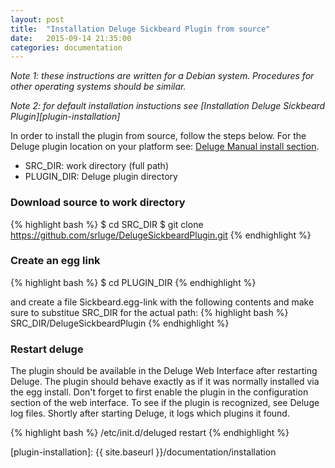 ```yaml
---
layout: post
title:  "Installation Deluge Sickbeard Plugin from source"
date:   2015-09-14 21:35:00
categories: documentation
---
```


_Note 1: these instructions are written for a Debian system. Procedures for other operating systems should be similar._

_Note 2: for default installation instuctions see [Installation Deluge Sickbeard Plugin][plugin-installation]_

In order to install the plugin from source, follow the steps below. For the Deluge plugin location on your platform see: [Deluge Manual install section][deluge-manual-install].

   * SRC_DIR: work directory (full path)
   * PLUGIN_DIR: Deluge plugin directory

### Download source to work directory
{% highlight bash %}
$ cd SRC_DIR
$ git clone https://github.com/srluge/DelugeSickbeardPlugin.git
{% endhighlight %}

### Create an egg link
{% highlight bash %}
$ cd PLUGIN_DIR
{% endhighlight %}

and create a file Sickbeard.egg-link with the following contents and make sure to substitue SRC_DIR for the actual path:
{% highlight bash %}
SRC_DIR/DelugeSickbeardPlugin
{% endhighlight %}

### Restart deluge
The plugin should be available in the Deluge Web Interface after restarting Deluge. The plugin should behave exactly as if it was normally installed via the egg install. Don't forget to first enable the plugin in the configuration section of the web interface. To see if the plugin is recognized, see Deluge log files. Shortly after starting Deluge, it logs which plugins it found.

{% highlight bash %}
/etc/init.d/deluged restart
{% endhighlight %}

[deluge-manual-install]: http://dev.deluge-torrent.org/wiki/Plugins#ManualInstall
[plugin-installation]: {{ site.baseurl }}/documentation/installation
